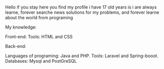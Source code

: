 Hello if you stay here you find my profile i have 17 old years is i are always learne,
forever searche news solutions for my problems, and forever learne about the world from programing

My knowledge:

Front-end:
Tools: HTML and CSS

Back-end:

Languages of programing: Java and PHP.
Tools: Laravel and Spring-booot.
Databases: Mysql and PostGreSQL
